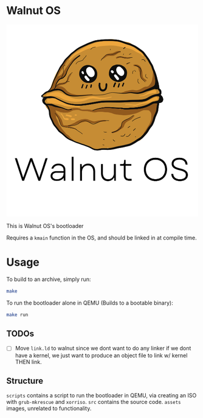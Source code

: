 # Walnut OS
<p align="center">
  <img alt="Walnut Logo" src="assets/img/WalnutComplete.svg">
</p>

This is Walnut OS's bootloader

Requires a `kmain` function in the OS, and should be linked in at compile time.

# Usage

To build to an archive, simply run:
```bash
make
```

To run the bootloader alone in QEMU (Builds to a bootable binary):
```bash
make run
```


## TODOs
- [ ] Move `link.ld` to walnut since we dont want to do any linker if we dont have a kernel, we just want to produce an object file to link w/ kernel THEN link.

## Structure

`scripts` contains a script to run the bootloader in QEMU, via creating an ISO with `grub-mkrescue` and `xorriso`.
`src` contains the source code.
`assets` images, unrelated to functionality.

